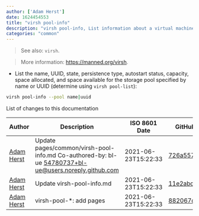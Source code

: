 ```yaml
---
author: ['Adam Herst']
date: 1624454553
title: "virsh pool-info"
description: "virsh pool-info, List information about a virtual machine storage pool."
categories: "common"
---
```

> See also: `virsh`.

> More information: <https://manned.org/virsh>.

- List the name, UUID, state, persistence type, autostart status, capacity, space allocated, and space available for the storage pool specified by name or UUID (determine using `virsh pool-list`):

```bash
virsh pool-info --pool name|uuid
```
List of changes to this documentation


Author | Description | ISO 8601 Date | GitHub link
------|-----|-----|-----
[Adam Herst](mailto:adamherst@adamherst.com) | Update pages/common/virsh-pool-info.md Co-authored-by: bl-ue <54780737+bl-ue@users.noreply.github.com> | 2021-06-23T15:22:33 | [726a557b37aa](https://github.com/tldr-pages/tldr/commit/726a557b37aa2e340fbbd19bd9a3f353b2fa4711)
[Adam Herst](mailto:adamherst@adamherst.com) | Update virsh-pool-info.md | 2021-06-23T15:22:33 | [11e2abdb5b17](https://github.com/tldr-pages/tldr/commit/11e2abdb5b17282746c3ac55ffffd971aa5a062e)
[Adam Herst](mailto:adamherst@adamherst.com) | virsh-pool-*: add pages | 2021-06-23T15:22:33 | [882067d933b3](https://github.com/tldr-pages/tldr/commit/882067d933b3bdedb1e9729d1c4743c2e56581f3)

